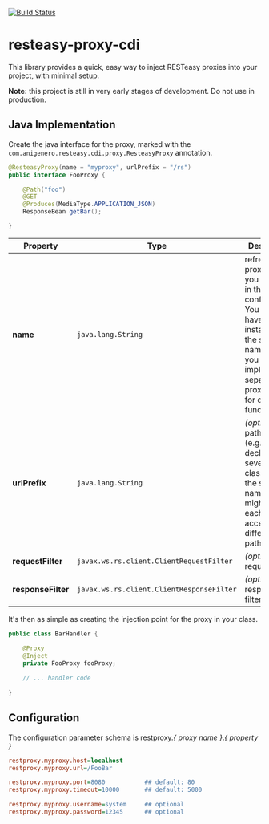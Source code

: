 [![Build Status](https://travis-ci.org/anigenero/resteasy-proxy-cdi.svg?branch=master)](https://travis-ci.org/anigenero/resteasy-proxy-cdi)

resteasy-proxy-cdi
==================
This library provides a quick, easy way to inject RESTeasy proxies into your project, with minimal setup.

**Note:** this project is still in very early stages of development. Do not use in production.

Java Implementation
-------------------

Create the java interface for the proxy, marked with the `com.anigenero.resteasy.cdi.proxy.ResteasyProxy` annotation.

```java
@ResteasyProxy(name = "myproxy", urlPrefix = "/rs")
public interface FooProxy {

    @Path("foo")
    @GET
    @Produces(MediaType.APPLICATION_JSON)
    ResponseBean getBar();

}
```

| Property | Type | Description |
| -------- | -------- | -------- |
| **name** | `java.lang.String` | refrences the proxy name you will use in the configuration. You may have multiple instances for the same name (e.g. if you want to implement separate proxy classes for different functionality) |
| **urlPrefix** | `java.lang.String` | *(optional)* the path prefix (e.g. if you declare several proxy classes for the same name, you might need each one to access a different root path) |
| **requestFilter** | `javax.ws.rs.client.ClientRequestFilter` | *(optional)* a request filter |
| **responseFilter** | `javax.ws.rs.client.ClientResponseFilter` | *(optional)* a response filter |

It's then as simple as creating the injection point for the proxy in your class.
```java
public class BarHandler {

    @Proxy
    @Inject
    private FooProxy fooProxy;
    
    // ... handler code
    
}
```

Configuration
-------------
The configuration parameter schema is restproxy.*{ proxy name }*.*{ property }*

```ini
restproxy.myproxy.host=localhost
restproxy.myproxy.url=/FooBar

restproxy.myproxy.port=8080           ## default: 80
restproxy.myproxy.timeout=10000       ## default: 5000

restproxy.myproxy.username=system     ## optional
restproxy.myproxy.password=12345      ## optional
```